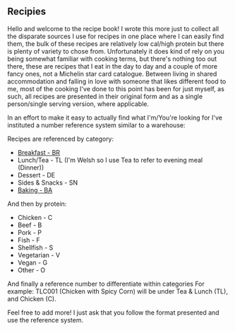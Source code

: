 ## Recipies

Hello and welcome to the recipe book! I wrote this more just to collect all the disparate sources I use for recipes in one place where I can easily find them, the bulk of these recipes are relatively low cal/high protein but there is plenty of variety to chose from. 
 Unfortunately it does kind of rely on you being somewhat familiar with cooking terms, but there's nothing too out there, these are recipes that I eat in the day to day and a couple of more fancy ones, not a Michelin star card catalogue.
 Between living in shared accommodation and falling in love with someone that likes different food to me, most of the cooking I've done to this point has been for just myself, as such, all recipes are presented in their original form and as a single person/single serving version, where applicable. 

In an effort to make it easy to actually find what I'm/You're looking for I've instituted a number reference system similar to a warehouse:

Recipes are referenced by category:
 - [Breakfast - BR](/recipies/breakfast/breakfast-master.md)
 - Lunch/Tea - TL (I'm Welsh so I use Tea to refer to evening meal (Dinner))
 - Dessert - DE
 - Sides & Snacks - SN
 - [Baking - BA](/recipies/baking/baking-master.md)
 
 And then by protein:
  - Chicken - C
  - Beef - B
  - Pork - P
  - Fish - F
  - Shellfish - S
  - Vegetarian - V
  - Vegan - G
  - Other - O

And finally a reference number to differentiate within categories
For example: TLC001 (Chicken with Spicy Corn) will be under Tea & Lunch (TL), and Chicken (C).

Feel free to add more! I just ask that you follow the format presented and use the reference system.

